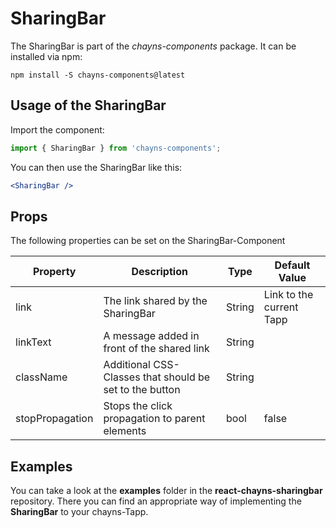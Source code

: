 # SharingBar

The SharingBar is part of the _chayns-components_ package. It can be installed
via npm:

    npm install -S chayns-components@latest

## Usage of the SharingBar

Import the component:

```jsx harmony
import { SharingBar } from 'chayns-components';
```

You can then use the SharingBar like this:

```jsx harmony
<SharingBar />
```

## Props

The following properties can be set on the SharingBar-Component

| Property        | Description                                             | Type   | Default Value            |
| --------------- | ------------------------------------------------------- | ------ | ------------------------ |
| link            | The link shared by the SharingBar                       | String | Link to the current Tapp |
| linkText        | A message added in front of the shared link             | String |                          |
| className       | Additional CSS-Classes that should be set to the button | String |                          |
| stopPropagation | Stops the click propagation to parent elements          | bool   | false                    |

## Examples

You can take a look at the **examples** folder in the
**react-chayns-sharingbar** repository. There you can find an appropriate way of
implementing the **SharingBar** to your chayns-Tapp.

